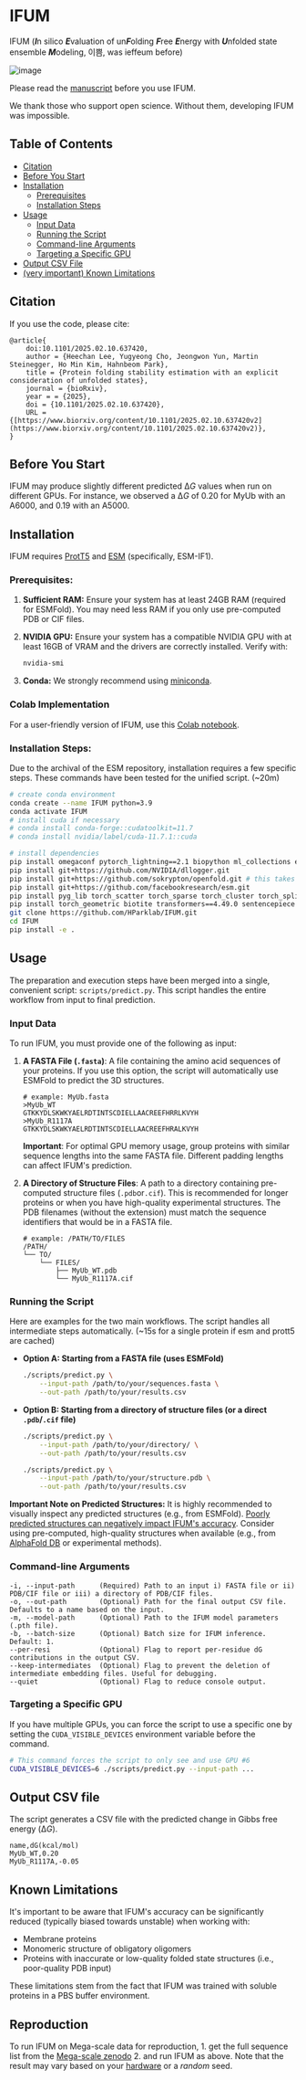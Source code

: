 # IFUM
IFUM (***I***n silico ***E***valuation of un***F***olding ***F***ree ***E***nergy with ***U***nfolded state ensemble ***M***odeling, 이쁨, was ieffeum before)

![image](ieffeum.png)

Please read the [manuscript](https://www.biorxiv.org/content/10.1101/2025.02.10.637420v2) before you use IFUM.

We thank those who support open science. Without them, developing IFUM was impossible.

## Table of Contents

- [Citation](#citation)
- [Before You Start](#before-you-start)
- [Installation](#installation)
    - [Prerequisites](#prerequisites)
    - [Installation Steps](#installation-steps)
- [Usage](#usage)
    - [Input Data](#input-data)
    - [Running the Script](#running-the-script)
    - [Command-line Arguments](#command-line-arguments)
    - [Targeting a Specific GPU](#targeting-a-specific-gpu)
- [Output CSV File](#output-csv-file)
- [(very important) Known Limitations](#known-limitations)

## Citation
If you use the code, please cite:
```
@article{
    doi:10.1101/2025.02.10.637420,
    author = {Heechan Lee, Yugyeong Cho, Jeongwon Yun, Martin Steinegger, Ho Min Kim, Hahnbeom Park},
    title = {Protein folding stability estimation with an explicit consideration of unfolded states},
    journal = {bioRxiv},
    year = = {2025},
    doi = {10.1101/2025.02.10.637420},
    URL = {[https://www.biorxiv.org/content/10.1101/2025.02.10.637420v2](https://www.biorxiv.org/content/10.1101/2025.02.10.637420v2)},
}
```
## Before You Start

IFUM may produce slightly different predicted Δ*G* values when run on different GPUs. For instance, we observed a Δ*G* of 0.20 for MyUb with an A6000, and 0.19 with an A5000.

## Installation

IFUM requires [ProtT5](https://github.com/agemagician/ProtTrans) and [ESM](https://github.com/facebookresearch/esm) (specifically, ESM-IF1).

### Prerequisites:

1.  **Sufficient RAM:** Ensure your system has at least 24GB RAM (required for ESMFold). You may need less RAM if you only use pre-computed PDB or CIF files.

2.  **NVIDIA GPU:** Ensure your system has a compatible NVIDIA GPU with at least 16GB of VRAM and the drivers are correctly installed. Verify with:
    ```bash
    nvidia-smi
    ```

3.  **Conda:** We strongly recommend using [miniconda](https://docs.anaconda.com/miniconda/install/).

### Colab Implementation

For a user-friendly version of IFUM, use this [Colab notebook](https://colab.research.google.com/drive/14TbHFp-BXfiv0vrCSNxyIlqMDOWX-8nV?usp=sharing#scrollTo=Evx4TGQqP3tc).

### Installation Steps:

Due to the archival of the ESM repository, installation requires a few specific steps. These commands have been tested for the unified script. (~20m)

```bash
# create conda environment
conda create --name IFUM python=3.9
conda activate IFUM
# install cuda if necessary
# conda install conda-forge::cudatoolkit=11.7
# conda install nvidia/label/cuda-11.7.1::cuda
```
```bash
# install dependencies
pip install omegaconf pytorch_lightning==2.1 biopython ml_collections einops py3Dmol modelcif dm-tree torch==2.0.1 torchvision==0.15.2 torchaudio==2.0.2
pip install git+https://github.com/NVIDIA/dllogger.git
pip install git+https://github.com/sokrypton/openfold.git # this takes a bit
pip install git+https://github.com/facebookresearch/esm.git
pip install pyg_lib torch_scatter torch_sparse torch_cluster torch_spline_conv -f https://data.pyg.org/whl/torch-2.0.1+cu117.html
pip install torch_geometric biotite transformers==4.49.0 sentencepiece numpy==1.26.1 pandas
git clone https://github.com/HParklab/IFUM.git
cd IFUM
pip install -e .
```

## Usage

The preparation and execution steps have been merged into a single, convenient script: `scripts/predict.py`. This script handles the entire workflow from input to final prediction.

### Input Data

To run IFUM, you must provide one of the following as input:

1.  **A FASTA File (`.fasta`)**: A file containing the amino acid sequences of your proteins. If you use this option, the script will automatically use ESMFold to predict the 3D structures.
    ```
    # example: MyUb.fasta
    >MyUb_WT
    GTKKYDLSKWKYAELRDTINTSCDIELLAACREEFHRRLKVYH
    >MyUb_R1117A
    GTKKYDLSKWKYAELRDTINTSCDIELLAACREEFHRALKVYH
    ```
    **Important**: For optimal GPU memory usage, group proteins with similar sequence lengths into the same FASTA file. Different padding lengths can affect IFUM's prediction.

2.  **A Directory of Structure Files**: A path to a directory containing pre-computed structure files (`.pdb`or`.cif`). This is recommended for longer proteins or when you have high-quality experimental structures. The PDB filenames (without the extension) must match the sequence identifiers that would be in a FASTA file.
    ```
    # example: /PATH/TO/FILES
    /PATH/
    └── TO/
        └── FILES/
            ├── MyUb_WT.pdb
            └── MyUb_R1117A.cif
    ```

### Running the Script

Here are examples for the two main workflows. The script handles all intermediate steps automatically. (~15s for a single protein if esm and prott5 are cached)

* **Option A: Starting from a FASTA file (uses ESMFold)**
    ```bash
    ./scripts/predict.py \
        --input-path /path/to/your/sequences.fasta \
        --out-path /path/to/your/results.csv
    ```

* **Option B: Starting from a directory of structure files (or a direct `.pdb`/`.cif` file)**
    ```bash
    ./scripts/predict.py \
        --input-path /path/to/your/directory/ \
        --out-path /path/to/your/results.csv
    
    ./scripts/predict.py \
        --input-path /path/to/your/structure.pdb \
        --out-path /path/to/your/results.csv
    ```

**Important Note on Predicted Structures:** It is highly recommended to visually inspect any predicted structures (e.g., from ESMFold). [Poorly predicted structures can negatively impact IFUM's accuracy](https://www.biorxiv.org/content/10.1101/2025.02.10.637420v1). Consider using pre-computed, high-quality structures when available (e.g., from [AlphaFold DB](https://alphafold.ebi.ac.uk/) or experimental methods).

### Command-line Arguments

```
-i, --input-path      (Required) Path to an input i) FASTA file or ii) PDB/CIF file or iii) a directory of PDB/CIF files.
-o, --out-path        (Optional) Path for the final output CSV file. Defaults to a name based on the input.
-m, --model-path      (Optional) Path to the IFUM model parameters (.pth file).
-b, --batch-size      (Optional) Batch size for IFUM inference. Default: 1.
--per-resi            (Optional) Flag to report per-residue dG contributions in the output CSV.
--keep-intermediates  (Optional) Flag to prevent the deletion of intermediate embedding files. Useful for debugging.
--quiet               (Optional) Flag to reduce console output.
```

### Targeting a Specific GPU

If you have multiple GPUs, you can force the script to use a specific one by setting the `CUDA_VISIBLE_DEVICES` environment variable before the command.

```bash
# This command forces the script to only see and use GPU #6
CUDA_VISIBLE_DEVICES=6 ./scripts/predict.py --input-path ...
```

## Output CSV file

The script generates a CSV file with the predicted change in Gibbs free energy (Δ*G*).

```
name,dG(kcal/mol)
MyUb_WT,0.20
MyUb_R1117A,-0.05
```

## Known Limitations

It's important to be aware that IFUM's accuracy can be significantly reduced (typically biased towards unstable) when working with:
- Membrane proteins
- Monomeric structure of obligatory oligomers
- Proteins with inaccurate or low-quality folded state structures (i.e., poor-quality PDB input)

These limitations stem from the fact that IFUM was trained with soluble proteins in a PBS buffer environment.

## Reproduction
To run IFUM on Mega-scale data for reproduction, 1. get the full sequence list from the [Mega-scale zenodo](https://zenodo.org/records/7992926) 2. and run IFUM as above. Note that the result may vary based on your [hardware](#before-you-start) or a *random* seed.
